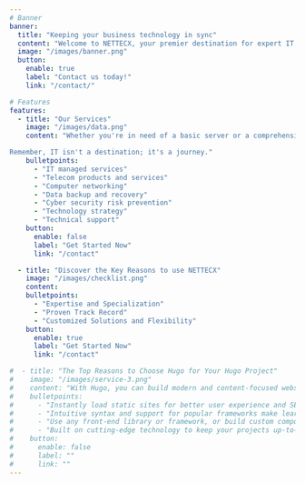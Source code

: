 ```yaml
---
# Banner
banner:
  title: "Keeping your business technology in sync"
  content: "Welcome to NETTECX, your premier destination for expert IT services and consulting. With a focus on innovation and efficiency, we specialize in tailoring solutions to propel your business forward in the digital era. From optimizing IT infrastructure to bolstering cybersecurity, we're here to guide you to success. Partner with us to unlock your technology's full potential and drive sustainable growth."
  image: "/images/banner.png"
  button:
    enable: true
    label: "Contact us today!"
    link: "/contact/"

# Features
features:
  - title: "Our Services"
    image: "/images/data.png"
    content: "Whether you're in need of a basic server or a comprehensive IT as a Service package, NETTECX is committed to assigning a team of experts to evaluate your existing IT landscape and suggest the most suitable products and services. Before delving into the technical details, we immerse ourselves in understanding your business – its history, present state, and future trajectory. It's only through this thorough understanding that we craft a personalized IT solution. Not just Package A or Package B, but a uniquely tailored IT package specifically for your business, created by a team of seasoned experts.

Remember, IT isn't a destination; it's a journey."
    bulletpoints:
      - "IT managed services"
      - "Telecom products and services"
      - "Computer networking"
      - "Data backup and recovery"
      - "Cyber security risk prevention"
      - "Technology strategy"
      - "Technical support"
    button:
      enable: false
      label: "Get Started Now"
      link: "/contact"

  - title: "Discover the Key Reasons to use NETTECX"
    image: "/images/checklist.png"
    content:
    bulletpoints:
      - "Expertise and Specialization"
      - "Proven Track Record"
      - "Customized Solutions and Flexibility"
    button:
      enable: true
      label: "Get Started Now"
      link: "/contact"

#  - title: "The Top Reasons to Choose Hugo for Your Hugo Project"
#    image: "/images/service-3.png"
#    content: "With Hugo, you can build modern and content-focused websites without sacrificing performance or ease of use."
#    bulletpoints:
#      - "Instantly load static sites for better user experience and SEO."
#      - "Intuitive syntax and support for popular frameworks make learning and using Hugo a breeze."
#      - "Use any front-end library or framework, or build custom components, for any project size."
#      - "Built on cutting-edge technology to keep your projects up-to-date with the latest web standards."
#    button:
#      enable: false
#      label: ""
#      link: ""
---
```

